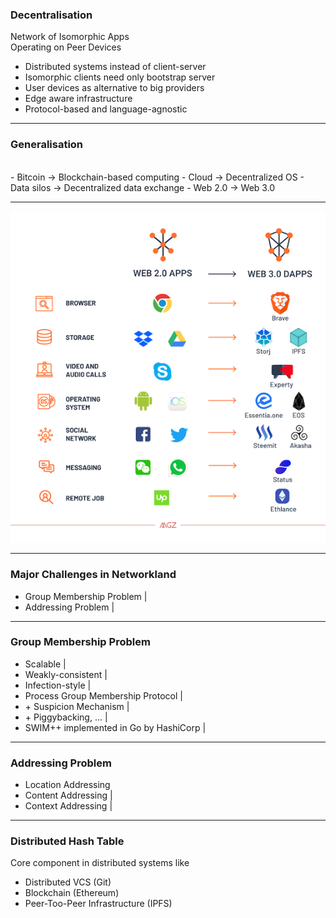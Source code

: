 ### Decentralisation

Network of Isomorphic Apps <br>
Operating on Peer Devices

- Distributed systems instead of client-server 
- Isomorphic clients need only bootstrap server  
- User devices as alternative to big providers 
- Edge aware infrastructure 
- Protocol-based and language-agnostic 

---

### Generalisation
<br>
- Bitcoin -> Blockchain-based computing
- Cloud -> Decentralized OS
- Data silos -> Decentralized data exchange
- Web 2.0 -> Web 3.0


---

![Web 2.0 - Web 3.0](assets/image/web2-3.0.png)

---
### Major Challenges in Networkland

- Group Membership Problem |
- Addressing Problem |

---

### Group Membership Problem

- Scalable |
- Weakly-consistent |
- Infection-style |
- Process Group Membership Protocol |
- \+ Suspicion Mechanism |
- \+ Piggybacking, ... |
- SWIM++ implemented in Go by HashiCorp |

---
### Addressing Problem

- Location Addressing
- Content Addressing |
- Context Addressing |

---

### Distributed Hash Table

Core component in distributed systems like

- Distributed VCS (Git)
- Blockchain (Ethereum)
- Peer-Too-Peer Infrastructure (IPFS)

